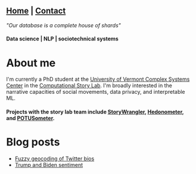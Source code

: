 ## [Home](index.md) | [Contact](contact.md)

_"Our database is a complete house of shards"_

#### Data science | NLP | sociotechnical systems

# About me


I'm currently a PhD student at the [University of Vermont Complex Systems Center](https://twitter.com/uvmcomplexity) in the [Computational Story Lab](https://twitter.com/compstorylab).
I'm broadly interested in the narrative capacities of social movements, data privacy, and interpretable ML. 


#### Projects with the story lab team include [StoryWrangler](https://storywrangling.org), [Hedonometer](https://hedonometer.org), and [POTUSometer](http://compstorylab.org/potusometer/).


# Blog posts 
* [Fuzzy geocoding of Twitter bios](blog/post_1/post_1.md)
* [Trump and Biden sentiment](blog/post_2/post_2.md)





